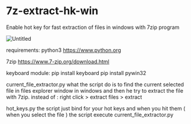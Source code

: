 # 7z-extract-hk-win
Enable hot key for fast extraction of files in windows with 7zip program

![Untitled](https://user-images.githubusercontent.com/61390950/78570664-f0616e80-782d-11ea-87b8-286fb060982d.png)

requirements:
  python3 https://www.python.org
  
  7zip https://www.7-zip.org/download.html
  
  keyboard module:
    pip install keyboard
    pip install pywin32

current_file_extractor.py
  what the script do is to find the current selected file in files explorer window in windows 
  and then he try to extract the file with 7zip. 
  instead of : 
  right click > extract files > extract 
  
 hot_keys.py
  the script just bind for your hot keys and when you hit them ( when you select the file )
  the script execute current_file_extractor.py
 
